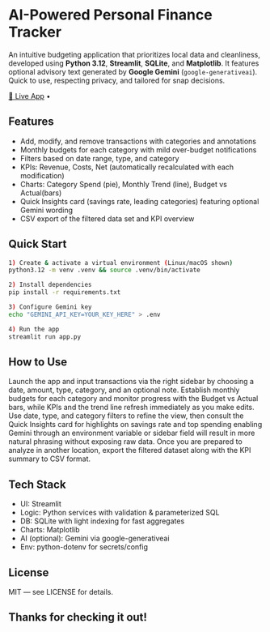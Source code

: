 # AI-Powered Personal Finance Tracker

An intuitive budgeting application that prioritizes local data and cleanliness, developed using **Python 3.12**, **Streamlit**, **SQLite**, and **Matplotlib**. It features optional advisory text generated by **Google Gemini** (`google-generativeai`).  Quick to use, respecting privacy, and tailored for snap decisions.

<p>
  <a href="https://YOUR-LIVE-APP-URL">🔗 Live App</a> •
</p>

## Features

- Add, modify, and remove transactions with categories and annotations
- Monthly budgets for each category with mild over-budget notifications
- Filters based on date range, type, and category
- KPIs: Revenue, Costs, Net (automatically recalculated with each modification) 
- Charts: Category Spend (pie), Monthly Trend (line), Budget vs Actual(bars) 
- Quick Insights card (savings rate, leading categories) featuring optional Gemini wording
- CSV export of the filtered data set and KPI overview 



## Quick Start

```bash
1) Create & activate a virtual environment (Linux/macOS shown)
python3.12 -m venv .venv && source .venv/bin/activate

2) Install dependencies
pip install -r requirements.txt

3) Configure Gemini key
echo "GEMINI_API_KEY=YOUR_KEY_HERE" > .env

4) Run the app
streamlit run app.py

```

## How to Use
Launch the app and input transactions via the right sidebar by choosing a date, amount, type, category, and an optional note.  Establish monthly budgets for each category and monitor progress with the Budget vs Actual bars, while KPIs and the trend line refresh immediately as you make edits.  Use date, type, and category filters to refine the view, then consult the Quick Insights card for highlights on savings rate and top spending enabling Gemini through an environment variable or sidebar field will result in more natural phrasing without exposing raw data.  Once you are prepared to analyze in another location, export the filtered dataset along with the KPI summary to CSV format.

## Tech Stack
- UI: Streamlit
- Logic: Python services with validation & parameterized SQL
- DB: SQLite with light indexing for fast aggregates
- Charts: Matplotlib
- AI (optional): Gemini via google-generativeai
- Env: python-dotenv for secrets/config



## License
MIT — see LICENSE for details.

<h2> Thanks for checking it out! </h2>
